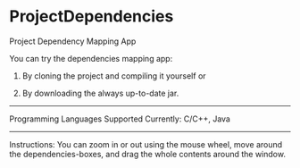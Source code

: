 # ProjectDependencies
Project Dependency Mapping App

You can try the dependencies mapping app:

1) By cloning the project and compiling it yourself or

2) By downloading the always up-to-date jar.

**************************************************

Programming Languages Supported Currently:
C/C++, Java

**************************************************

Instructions:
You can zoom in or out using the mouse wheel, move around the dependencies-boxes,
and drag the whole contents around the window.


